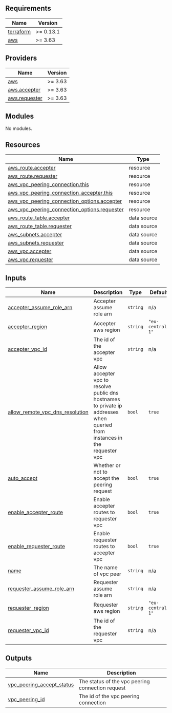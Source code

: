 ## Requirements

| Name | Version |
|------|---------|
| <a name="requirement_terraform"></a> [terraform](#requirement\_terraform) | >= 0.13.1 |
| <a name="requirement_aws"></a> [aws](#requirement\_aws) | >= 3.63 |

## Providers

| Name | Version |
|------|---------|
| <a name="provider_aws"></a> [aws](#provider\_aws) | >= 3.63 |
| <a name="provider_aws.accepter"></a> [aws.accepter](#provider\_aws.accepter) | >= 3.63 |
| <a name="provider_aws.requester"></a> [aws.requester](#provider\_aws.requester) | >= 3.63 |

## Modules

No modules.

## Resources

| Name | Type |
|------|------|
| [aws_route.accepter](https://registry.terraform.io/providers/hashicorp/aws/latest/docs/resources/route) | resource |
| [aws_route.requester](https://registry.terraform.io/providers/hashicorp/aws/latest/docs/resources/route) | resource |
| [aws_vpc_peering_connection.this](https://registry.terraform.io/providers/hashicorp/aws/latest/docs/resources/vpc_peering_connection) | resource |
| [aws_vpc_peering_connection_accepter.this](https://registry.terraform.io/providers/hashicorp/aws/latest/docs/resources/vpc_peering_connection_accepter) | resource |
| [aws_vpc_peering_connection_options.accepter](https://registry.terraform.io/providers/hashicorp/aws/latest/docs/resources/vpc_peering_connection_options) | resource |
| [aws_vpc_peering_connection_options.requester](https://registry.terraform.io/providers/hashicorp/aws/latest/docs/resources/vpc_peering_connection_options) | resource |
| [aws_route_table.accepter](https://registry.terraform.io/providers/hashicorp/aws/latest/docs/data-sources/route_table) | data source |
| [aws_route_table.requester](https://registry.terraform.io/providers/hashicorp/aws/latest/docs/data-sources/route_table) | data source |
| [aws_subnets.accepter](https://registry.terraform.io/providers/hashicorp/aws/latest/docs/data-sources/subnets) | data source |
| [aws_subnets.requester](https://registry.terraform.io/providers/hashicorp/aws/latest/docs/data-sources/subnets) | data source |
| [aws_vpc.accepter](https://registry.terraform.io/providers/hashicorp/aws/latest/docs/data-sources/vpc) | data source |
| [aws_vpc.requester](https://registry.terraform.io/providers/hashicorp/aws/latest/docs/data-sources/vpc) | data source |

## Inputs

| Name | Description | Type | Default | Required |
|------|-------------|------|---------|:--------:|
| <a name="input_accepter_assume_role_arn"></a> [accepter\_assume\_role\_arn](#input\_accepter\_assume\_role\_arn) | Accepter assume role arn | `string` | n/a | yes |
| <a name="input_accepter_region"></a> [accepter\_region](#input\_accepter\_region) | Accepter aws region | `string` | `"eu-central-1"` | no |
| <a name="input_accepter_vpc_id"></a> [accepter\_vpc\_id](#input\_accepter\_vpc\_id) | The id of the accepter vpc | `string` | n/a | yes |
| <a name="input_allow_remote_vpc_dns_resolution"></a> [allow\_remote\_vpc\_dns\_resolution](#input\_allow\_remote\_vpc\_dns\_resolution) | Allow accepter vpc to resolve public dns hostnames to private ip addresses when queried from instances in the requester vpc | `bool` | `true` | no |
| <a name="input_auto_accept"></a> [auto\_accept](#input\_auto\_accept) | Whether or not to accept the peering request | `bool` | `true` | no |
| <a name="input_enable_accepter_route"></a> [enable\_accepter\_route](#input\_enable\_accepter\_route) | Enable accepter routes to requester vpc | `bool` | `true` | no |
| <a name="input_enable_requester_route"></a> [enable\_requester\_route](#input\_enable\_requester\_route) | Enable requester routes to accepter vpc | `bool` | `true` | no |
| <a name="input_name"></a> [name](#input\_name) | The name of vpc peer | `string` | n/a | yes |
| <a name="input_requester_assume_role_arn"></a> [requester\_assume\_role\_arn](#input\_requester\_assume\_role\_arn) | Requester assume role arn | `string` | n/a | yes |
| <a name="input_requester_region"></a> [requester\_region](#input\_requester\_region) | Requester aws region | `string` | `"eu-central-1"` | no |
| <a name="input_requester_vpc_id"></a> [requester\_vpc\_id](#input\_requester\_vpc\_id) | The id of the requester vpc | `string` | n/a | yes |

## Outputs

| Name | Description |
|------|-------------|
| <a name="output_vpc_peering_accept_status"></a> [vpc\_peering\_accept\_status](#output\_vpc\_peering\_accept\_status) | The status of the vpc peering connection request |
| <a name="output_vpc_peering_id"></a> [vpc\_peering\_id](#output\_vpc\_peering\_id) | The id of the vpc peering connection |
